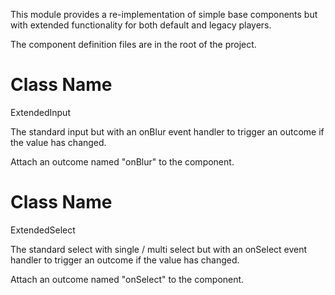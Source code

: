 This module provides a re-implementation of simple base components but with extended functionality for both default and legacy players. 

The component definition files are in the root of the project.

# Class Name

ExtendedInput

The standard input but with an onBlur event handler to trigger an outcome if the value has changed.

Attach an outcome named "onBlur" to the component.


# Class Name

ExtendedSelect

The standard select with single / multi select but with an onSelect event handler to trigger an outcome if the value has changed.

Attach an outcome named "onSelect" to the component.

